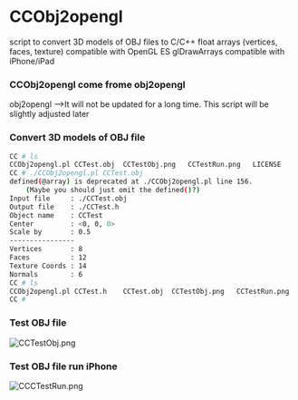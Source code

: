 # CCObj2opengl

script to convert 3D models of OBJ files to C/C++ float arrays (vertices, faces, texture) compatible with OpenGL ES glDrawArrays compatible with iPhone/iPad 

### CCObj2opengl come frome obj2opengl

obj2opengl -->It will not be updated for a long time. This script will be slightly adjusted later

### Convert 3D models of OBJ file

```sh
CC # ls
CCObj2opengl.pl	CCTest.obj	CCTestObj.png	CCTestRun.png	LICENSE		README.md
CC # ./CCObj2opengl.pl CCTest.obj
defined(@array) is deprecated at ./CCObj2opengl.pl line 156.
	(Maybe you should just omit the defined()?)
Input file     : ./CCTest.obj
Output file    : ./CCTest.h
Object name    : CCTest
Center         : <0, 0, 0>
Scale by       : 0.5
----------------
Vertices       : 8
Faces          : 12
Texture Coords : 14
Normals        : 6
CC # ls
CCObj2opengl.pl	CCTest.h	CCTest.obj	CCTestObj.png	CCTestRun.png	LICENSE		README.md
CC #
```



### Test OBJ file

![CCTestObj.png](https://raw.github.com/ccworld1000/CCObj2opengl/main/CCTestObj.png)

### Test OBJ file run iPhone

![CCCTestRun.png](https://raw.github.com/ccworld1000/CCObj2opengl/main/CCTestRun.png)